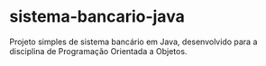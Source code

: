 # sistema-bancario-java
Projeto simples de sistema bancário em Java, desenvolvido para a disciplina de Programação Orientada a Objetos.
